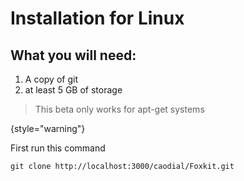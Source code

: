 # Installation for Linux

## What you will need:
 1. A copy of git
2. at least 5 GB of storage
> This beta only works for apt-get systems
> 
{style="warning"}

First run this command

``` git clone http://localhost:3000/caodial/Foxkit.git ```